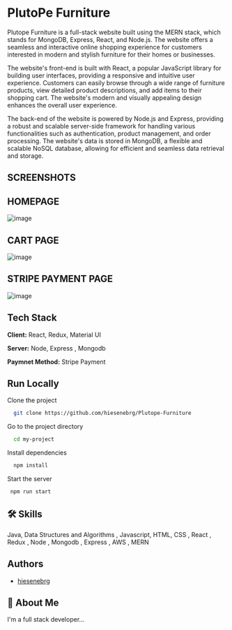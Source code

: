 
# PlutoPe Furniture

Plutope Furniture is a full-stack website built using the MERN stack, which stands for MongoDB, Express, React, and Node.js. The website offers a seamless and interactive online shopping experience for customers interested in modern and stylish furniture for their homes or businesses.

The website's front-end is built with React, a popular JavaScript library for building user interfaces, providing a responsive and intuitive user experience. Customers can easily browse through a wide range of furniture products, view detailed product descriptions, and add items to their shopping cart. The website's modern and visually appealing design enhances the overall user experience.

The back-end of the website is powered by Node.js and Express, providing a robust and scalable server-side framework for handling various functionalities such as authentication, product management, and order processing. The website's data is stored in MongoDB, a flexible and scalable NoSQL database, allowing for efficient and seamless data retrieval and storage.

## SCREENSHOTS

## HOMEPAGE

![image](https://drive.google.com/uc?export=view&id=144V3yQHGrovqMeRHrrwArAovlOrQoyqx)

## CART PAGE

![image](https://drive.google.com/uc?export=view&id=1GtB07k71gJWfYmk5QUMS5NKTYj2XmkeC)

## STRIPE PAYMENT PAGE
![image](https://drive.google.com/uc?export=view&id=11KrLOgf8OHktlsb8jnvuBpxVr_SDb4BR)

## Tech Stack

**Client:** React, Redux, Material UI 

**Server:** Node, Express , Mongodb

**Paymnet Method:** Stripe Payment

## Run Locally

Clone the project

```bash
  git clone https://github.com/hiesenebrg/Plutope-Furniture
```

Go to the project directory

```bash
  cd my-project
```

Install dependencies

```bash
  npm install
```

Start the server

```bash
 npm run start
```





## 🛠 Skills
Java, Data Structures and Algorithms , Javascript, HTML, CSS , React , Redux , Node , Mongodb , Express , AWS , MERN


## Authors

- [hiesenebrg](https://www.github.com/hiesenebrg)

## 🚀 About Me
I'm a full stack developer...

